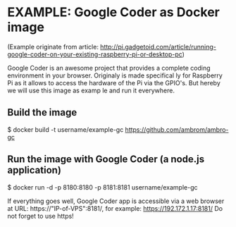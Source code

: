  

# EXAMPLE: Google Coder as Docker image

(Example originate from article: http://pi.gadgetoid.com/article/running-google-coder-on-your-existing-raspberry-pi-or-desktop-pc)

Google Coder is an awesome project that provides a complete coding environment in your browser. Originaly is made specifical
ly for Raspberry Pi as it allows to access the hardware of the Pi via the GPIO's. But hereby we will use this image as examp
le and run it everywhere.

## Build the image

$ docker build -t username/example-gc https://github.com/ambrom/ambro-gc

## Run the image with Google Coder (a node.js application)

$ docker run -d -p 8180:8180 -p 8181:8181 username/example-gc

If everything goes well, Google Coder app is accessible  via a web browser at URL: https://"IP-of-VPS":8181/, for example: https://192.172.1.17:8181/ Do not forget to use https!
